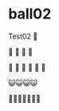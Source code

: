 # ball02
Test02
:fu:

:runner: :runner: :runner: :runner:



:hankey: :hankey: :hankey: :hankey: :hankey: :hankey:

:smiley_cat::smiley_cat::smiley_cat::smiley_cat:

:princess::princess::princess::princess::princess::princess::princess:
